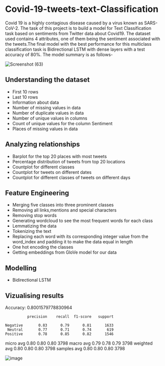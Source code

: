 # Covid-19-tweets-text-Classification
Covid 19 is a highly contagious disease caused by a virus known as SARS-CoV-2. The task of this project is to build a model for Text Classification task based on sentiments from Twitter data about Covid19. The dataset used contains 4 attributes, one of them being the sentiment associated with the tweets.The final model with the best performance for this multiclass classification task is Bidirectional LSTM with dense layers with a test accuracy of 80%. The model summary is as follows-

![Screenshot (63)](https://user-images.githubusercontent.com/73664577/149683337-2821f2e0-02b0-4ebb-a385-baa4994476ac.png)

## Understanding the dataset
- First 10 rows
- Last 10 rows
- Information about data
- Number of missing values in data
- Number of duplicate values in data
- Number of unique values in columns
- Count of unique values for the column Sentiment
- Places of missing values in data
## Analyzing relationships
- Barplot for the top 20 places with most tweets
- Percentage distribution of tweets from top 20 locations
- Countplot for different classes
- Countplot for tweets on different dates
- Countplot for different classes of tweets on different days
## Feature Engineering
- Merging five classes into three prominent classes
- Removing all links,mentions and special characters
- Removing stop words
- Generating wordcloud to see the most frequent words for each class
- Lemmatizing the data
- Tokenizing the text
- Replacing each word with its corresponding integer value from the word_index and padding it to make the data equal in length
- One hot encoding the classes
- Getting embeddings from GloVe model for our data
## Modelling
- Bidirectional LSTM
## Vizualising results
Accuracy: 0.8001579778830964

              precision    recall  f1-score   support

    Negative       0.83      0.79      0.81      1633
     Neutral       0.77      0.71      0.74       619
    Positive       0.78      0.85      0.82      1546

   micro avg       0.80      0.80      0.80      3798
   macro avg       0.79      0.78      0.79      3798
weighted avg       0.80      0.80      0.80      3798
 samples avg       0.80      0.80      0.80      3798

![image](https://user-images.githubusercontent.com/73664577/149682989-156a4256-f6c8-435c-b9ae-7d907e5f7e7f.png)


